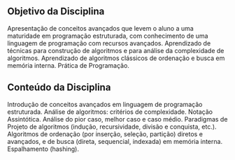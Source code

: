 ## Objetivo da Disciplina
Apresentação de conceitos avançados que levem o aluno a uma maturidade em programação estruturada, com conhecimento de uma linguagem de programação com recursos avançados. Aprendizado de técnicas para construção de algoritmos e para análise da complexidade de algoritmos. Aprendizado de algoritmos clássicos de ordenação e busca em memória interna. Prática de Programação.

## Conteúdo da Disciplina
Introdução de conceitos avançados em linguagem de programação estruturada. Análise de algoritmos: critérios de complexidade. Notação Assintótica. Análise do pior caso, melhor caso e caso médio. Paradigmas de Projeto de algoritmos (indução, recursividade, divisão e conquista, etc.). Algoritmos de ordenação (por inserção, seleção, partição) diretos e avançados, e de busca (direta, sequencial, indexada) em memória interna. Espalhamento (hashing).

